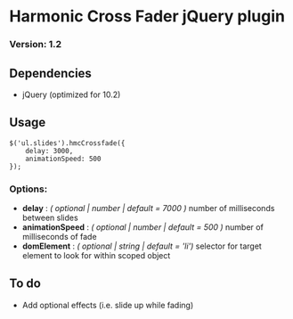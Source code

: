 # Harmonic Cross Fader jQuery plugin
### Version: 1.2

## Dependencies

* jQuery (optimized for 10.2)	
	
## Usage

```
$('ul.slides').hmcCrossfade({
	delay: 3000,
	animationSpeed: 500
});
```

### Options:
* **delay** : *( optional | number | default = 7000 )* number of milliseconds between slides
* **animationSpeed** : *( optional | number | default = 500 )* number of milliseconds of fade
* **domElement** : *( optional | string | default = 'li')* selector for target element to look for within scoped object

## To do

* Add optional effects (i.e. slide up while fading)